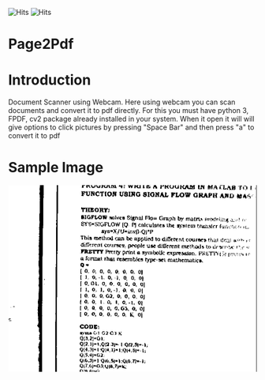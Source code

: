 <img src="https://img.shields.io/github/last-commit/tanmoy1999/page2pdf" alt="Hits"> <img src="https://hitcounter.pythonanywhere.com/count/tag.svg?url=https%3A%2F%2Fgithub.com%2Ftanmoy1999%2Fpage2pdf%2F" alt="Hits">

# Page2Pdf

# Introduction

Document Scanner using Webcam. Here using webcam you can scan documents and convert it to pdf directly. For this you must have python 3, FPDF, cv2 package already installed in your system. When it open it will will give options to click pictures by pressing "Space Bar" and then press "a" to convert it to pdf

# Sample Image

![alt text](https://github.com/tanmoy1999/page2pdf/blob/master/Samples/Page1.png)
